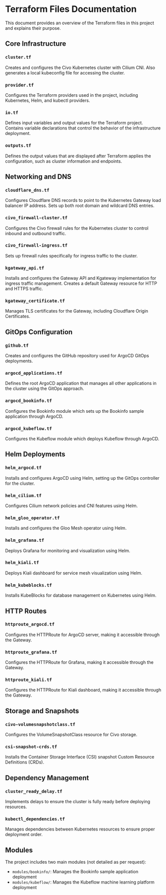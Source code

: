 # Terraform Files Documentation

This document provides an overview of the Terraform files in this project and explains their purpose.

## Core Infrastructure

### `cluster.tf`
Creates and configures the Civo Kubernetes cluster with Cilium CNI. Also generates a local kubeconfig file for accessing the cluster.

### `provider.tf`
Configures the Terraform providers used in the project, including Kubernetes, Helm, and kubectl providers.

### `io.tf`
Defines input variables and output values for the Terraform project. Contains variable declarations that control the behavior of the infrastructure deployment.

### `outputs.tf`
Defines the output values that are displayed after Terraform applies the configuration, such as cluster information and endpoints.

## Networking and DNS

### `cloudflare_dns.tf`
Configures Cloudflare DNS records to point to the Kubernetes Gateway load balancer IP address. Sets up both root domain and wildcard DNS entries.

### `civo_firewall-cluster.tf`
Configures the Civo firewall rules for the Kubernetes cluster to control inbound and outbound traffic.

### `civo_firewall-ingress.tf`
Sets up firewall rules specifically for ingress traffic to the cluster.

### `kgateway_api.tf`
Installs and configures the Gateway API and Kgateway implementation for ingress traffic management. Creates a default Gateway resource for HTTP and HTTPS traffic.

### `kgateway_certificate.tf`
Manages TLS certificates for the Gateway, including Cloudflare Origin Certificates.

## GitOps Configuration

### `github.tf`
Creates and configures the GitHub repository used for ArgoCD GitOps deployments.

### `argocd_applications.tf`
Defines the root ArgoCD application that manages all other applications in the cluster using the GitOps approach.

### `argocd_bookinfo.tf`
Configures the Bookinfo module which sets up the Bookinfo sample application through ArgoCD.

### `argocd_kubeflow.tf`
Configures the Kubeflow module which deploys Kubeflow through ArgoCD.

## Helm Deployments

### `helm_argocd.tf`
Installs and configures ArgoCD using Helm, setting up the GitOps controller for the cluster.

### `helm_cilium.tf`
Configures Cilium network policies and CNI features using Helm.

### `helm_gloo_operator.tf`
Installs and configures the Gloo Mesh operator using Helm.

### `helm_grafana.tf`
Deploys Grafana for monitoring and visualization using Helm.

### `helm_kiali.tf`
Deploys Kiali dashboard for service mesh visualization using Helm.

### `helm_kubeblocks.tf`
Installs KubeBlocks for database management on Kubernetes using Helm.

## HTTP Routes

### `httproute_argocd.tf`
Configures the HTTPRoute for ArgoCD server, making it accessible through the Gateway.

### `httproute_grafana.tf`
Configures the HTTPRoute for Grafana, making it accessible through the Gateway.

### `httproute_kiali.tf`
Configures the HTTPRoute for Kiali dashboard, making it accessible through the Gateway.

## Storage and Snapshots

### `civo-volumesnapshotclass.tf`
Configures the VolumeSnapshotClass resource for Civo storage.

### `csi-snapshot-crds.tf`
Installs the Container Storage Interface (CSI) snapshot Custom Resource Definitions (CRDs).

## Dependency Management

### `cluster_ready_delay.tf`
Implements delays to ensure the cluster is fully ready before deploying resources.

### `kubectl_dependencies.tf`
Manages dependencies between Kubernetes resources to ensure proper deployment order.

## Modules

The project includes two main modules (not detailed as per request):

- `modules/bookinfo/`: Manages the Bookinfo sample application deployment
- `modules/kubeflow/`: Manages the Kubeflow machine learning platform deployment
